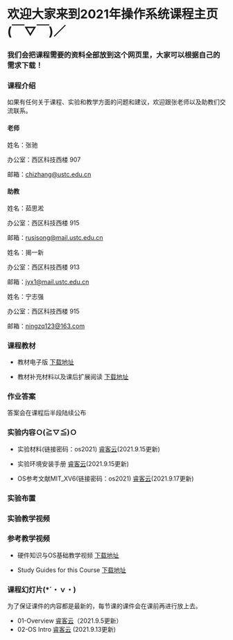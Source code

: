 #      欢迎大家来到2021年操作系统课程主页(￣▽￣)／
###    我们会把课程需要的资料全部放到这个网页里，大家可以根据自己的需求下载！

### 课程介绍

如果有任何关于课程、实验和教学方面的问题和建议，欢迎跟张老师以及助教们交流联系。

#### 老师
姓名：张驰 

办公室：西区科技西楼 907

邮箱：chizhang@ustc.edu.cn

#### 助教
姓名：茹思淞

办公室：西区科技西楼 915

邮箱：rusisong@mail.ustc.edu.cn

姓名：揭一新

办公室：西区科技西楼 913

邮箱：jyx1@mail.ustc.edu.cn

姓名：宁志强

办公室：西区科技西楼 915

邮箱：ningzq123@163.com


### 课程教材

* 教材电子版 [下载地址](https://rec.ustc.edu.cn/share/d6b026f0-0c68-11ec-883a-55deff5397ae)

* 教材补充材料以及课后扩展阅读 [下载地址](https://rec.ustc.edu.cn/share/f763c7d0-0c68-11ec-a97a-f147daafdb12)


### 作业答案

答案会在课程后半段陆续公布

### 实验内容Ｏ(≧▽≦)Ｏ

<!--* 虚拟机安装工具下载 [虚拟机](https://rec.ustc.edu.cn/share/1ed4cfc0-0c69-11ec-a8dd-31ada27927eb)-->

<!--* 实验参考书下载 [实验参考书](https://rec.ustc.edu.cn/share/4dd59d50-0c69-11ec-86b7-518a1cf756f7) -->

<!--* 某14级大佬的实验报告示例（瑟瑟发抖) [链接](https://rec.ustc.edu.cn/share/6c99d440-0c69-11ec-b309-c78b7d2f4587) -->

* 实验材料(链接密码：os2021) [睿客云](https://rec.ustc.edu.cn/share/9addde00-1621-11ec-8a40-7f563411bcb9)(2021.9.15更新)

* 实验环境安装手册 [睿客云](https://rec.ustc.edu.cn/share/e7675a40-1625-11ec-bdd8-7f2a85493b09)(2021.9.15更新)

* OS参考文献MIT_XV6(链接密码：os2021) [睿客云](https://rec.ustc.edu.cn/share/d29e0e60-1795-11ec-b0e1-0dd1af933dd2)(2021.9.17更新)
### 实验布置


### 实验教学视频




### 参考教学视频

* 硬件知识与OS基础教学视频 [下载地址](https://rec.ustc.edu.cn/share/8b630790-0c69-11ec-8846-c7a5f74cff06)

* Study Guides for this Course [下载地址](https://rec.ustc.edu.cn/share/eadd9c40-0c6a-11ec-abad-81c5f48e2180)




### 课程幻灯片(*´・ｖ・)

为了保证课件的内容都是最新的，每节课的课件会在课前再进行放上去。

* 01-Overview [睿客云](https://rec.ustc.edu.cn/share/95884dc0-0e3a-11ec-81f1-2f79bd3d8718)（2021.9.5更新）
* 02-OS Intro [睿客云](https://rec.ustc.edu.cn/share/fefb0470-13e5-11ec-a5e4-334921d771ed) (2021.9.13更新)

